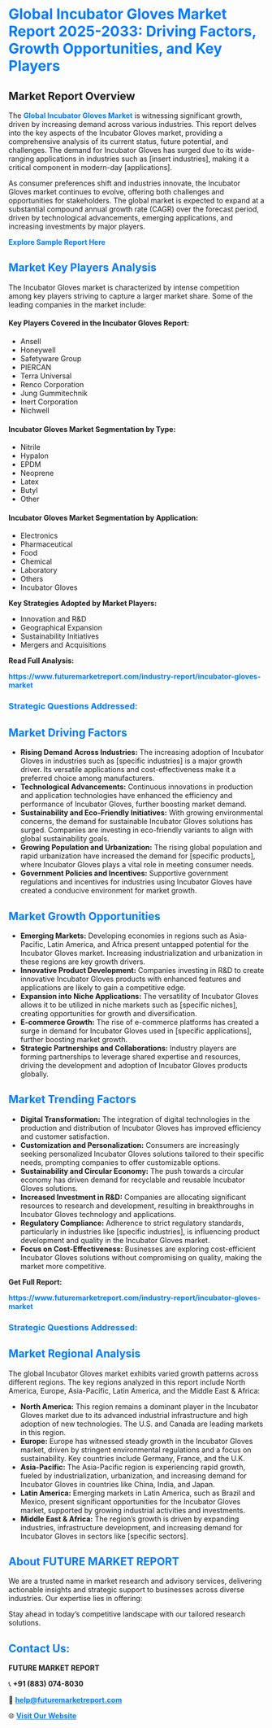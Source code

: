 <h1 style="color: #007BFF;">Global Incubator Gloves Market Report 2025-2033: Driving Factors, Growth Opportunities, and Key Players</h1>

<section id="overview">
<h2>Market Report Overview</h2>
<p>The <a href="https://www.futuremarketreport.com/industry-report/incubator-gloves-market" style="color: #007BFF; text-decoration: none;"><strong>Global Incubator Gloves Market</strong></a> is witnessing significant growth, driven by increasing demand across various industries. This report delves into the key aspects of the Incubator Gloves market, providing a comprehensive analysis of its current status, future potential, and challenges. The demand for Incubator Gloves has surged due to its wide-ranging applications in industries such as [insert industries], making it a critical component in modern-day [applications].</p>
<p>As consumer preferences shift and industries innovate, the Incubator Gloves market continues to evolve, offering both challenges and opportunities for stakeholders. The global market is expected to expand at a substantial compound annual growth rate (CAGR) over the forecast period, driven by technological advancements, emerging applications, and increasing investments by major players.</p>
</section>

<section id="overview">
<p><a href="https://www.futuremarketreport.com/request-sample/reportId=122381" style="color: #007BFF; text-decoration: none;"><strong>Explore Sample Report Here</strong></a></p>
</section>

<section id="key-players">
<h2 style="color: #007BFF;">Market Key Players Analysis</h2>
<p>The Incubator Gloves market is characterized by intense competition among key players striving to capture a larger market share. Some of the leading companies in the market include:</p>
<h4>Key Players Covered in the Incubator Gloves Report:</h4>
<ul><li>Ansell</li><li>Honeywell</li><li>Safetyware Group</li><li>PIERCAN</li><li>Terra Universal</li><li>Renco Corporation</li><li>Jung Gummitechnik</li><li>Inert Corporation</li><li>Nichwell</li></ul>
<h4>Incubator Gloves Market Segmentation by Type:</h4>
<ul><li>Nitrile</li><li>Hypalon</li><li>EPDM</li><li>Neoprene</li><li>Latex</li><li>Butyl</li><li>Other</li></ul>

<h4>Incubator Gloves Market Segmentation by Application:</h4>
<ul><li>Electronics</li><li>Pharmaceutical</li><li>Food</li><li>Chemical</li><li>Laboratory</li><li>Others</li><li>Incubator Gloves</li></ul>
<p><strong>Key Strategies Adopted by Market Players:</strong></p>
<ul>
<li>Innovation and R&D</li>
<li>Geographical Expansion</li>
<li>Sustainability Initiatives</li>
<li>Mergers and Acquisitions</li>
</ul>
</section>

<section>
<p><strong>Read Full Analysis: </strong></p><a href="https://www.futuremarketreport.com/industry-report/incubator-gloves-market" style="color: #007BFF; text-decoration: none;"><strong>https://www.futuremarketreport.com/industry-report/incubator-gloves-market</strong></a>
<h3 style="color: #007BFF;">Strategic Questions Addressed:</h3>
</section>

<section id="driving-factors">
<h2 style="color: #007BFF;">Market Driving Factors</h2>
<ul>
<li><strong>Rising Demand Across Industries:</strong> The increasing adoption of Incubator Gloves in industries such as [specific industries] is a major growth driver. Its versatile applications and cost-effectiveness make it a preferred choice among manufacturers.</li>
<li><strong>Technological Advancements:</strong> Continuous innovations in production and application technologies have enhanced the efficiency and performance of Incubator Gloves, further boosting market demand.</li>
<li><strong>Sustainability and Eco-Friendly Initiatives:</strong> With growing environmental concerns, the demand for sustainable Incubator Gloves solutions has surged. Companies are investing in eco-friendly variants to align with global sustainability goals.</li>
<li><strong>Growing Population and Urbanization:</strong> The rising global population and rapid urbanization have increased the demand for [specific products], where Incubator Gloves plays a vital role in meeting consumer needs.</li>
<li><strong>Government Policies and Incentives:</strong> Supportive government regulations and incentives for industries using Incubator Gloves have created a conducive environment for market growth.</li>
</ul>
</section>

<section id="growth-opportunities">
<h2 style="color: #007BFF;">Market Growth Opportunities</h2>
<ul>
<li><strong>Emerging Markets:</strong> Developing economies in regions such as Asia-Pacific, Latin America, and Africa present untapped potential for the Incubator Gloves market. Increasing industrialization and urbanization in these regions are key growth drivers.</li>
<li><strong>Innovative Product Development:</strong> Companies investing in R&D to create innovative Incubator Gloves products with enhanced features and applications are likely to gain a competitive edge.</li>
<li><strong>Expansion into Niche Applications:</strong> The versatility of Incubator Gloves allows it to be utilized in niche markets such as [specific niches], creating opportunities for growth and diversification.</li>
<li><strong>E-commerce Growth:</strong> The rise of e-commerce platforms has created a surge in demand for Incubator Gloves used in [specific applications], further boosting market growth.</li>
<li><strong>Strategic Partnerships and Collaborations:</strong> Industry players are forming partnerships to leverage shared expertise and resources, driving the development and adoption of Incubator Gloves products globally.</li>
</ul>
</section>

<section id="trending-factors">
<h2 style="color: #007BFF;">Market Trending Factors</h2>
<ul>
<li><strong>Digital Transformation:</strong> The integration of digital technologies in the production and distribution of Incubator Gloves has improved efficiency and customer satisfaction.</li>
<li><strong>Customization and Personalization:</strong> Consumers are increasingly seeking personalized Incubator Gloves solutions tailored to their specific needs, prompting companies to offer customizable options.</li>
<li><strong>Sustainability and Circular Economy:</strong> The push towards a circular economy has driven demand for recyclable and reusable Incubator Gloves solutions.</li>
<li><strong>Increased Investment in R&D:</strong> Companies are allocating significant resources to research and development, resulting in breakthroughs in Incubator Gloves technology and applications.</li>
<li><strong>Regulatory Compliance:</strong> Adherence to strict regulatory standards, particularly in industries like [specific industries], is influencing product development and quality in the Incubator Gloves market.</li>
<li><strong>Focus on Cost-Effectiveness:</strong> Businesses are exploring cost-efficient Incubator Gloves solutions without compromising on quality, making the market more competitive.</li>
</ul>
</section>

<section>
<p><strong>Get Full Report: </strong></p><a href="https://www.futuremarketreport.com/industry-report/incubator-gloves-market" style="color: #007BFF; text-decoration: none;"><strong>https://www.futuremarketreport.com/industry-report/incubator-gloves-market</strong></a>
<h3 style="color: #007BFF;">Strategic Questions Addressed:</h3>
</section>


<section id="regional-analysis">
<h2 style="color: #007BFF;">Market Regional Analysis</h2>
<p>The global Incubator Gloves market exhibits varied growth patterns across different regions. The key regions analyzed in this report include North America, Europe, Asia-Pacific, Latin America, and the Middle East & Africa:</p>
<ul>
<li><strong>North America:</strong> This region remains a dominant player in the Incubator Gloves market due to its advanced industrial infrastructure and high adoption of new technologies. The U.S. and Canada are leading markets in this region.</li>
<li><strong>Europe:</strong> Europe has witnessed steady growth in the Incubator Gloves market, driven by stringent environmental regulations and a focus on sustainability. Key countries include Germany, France, and the U.K.</li>
<li><strong>Asia-Pacific:</strong> The Asia-Pacific region is experiencing rapid growth, fueled by industrialization, urbanization, and increasing demand for Incubator Gloves in countries like China, India, and Japan.</li>
<li><strong>Latin America:</strong> Emerging markets in Latin America, such as Brazil and Mexico, present significant opportunities for the Incubator Gloves market, supported by growing industrial activities and investments.</li>
<li><strong>Middle East & Africa:</strong> The region’s growth is driven by expanding industries, infrastructure development, and increasing demand for Incubator Gloves in sectors like [specific sectors].</li>
</ul>
</section>

<footer>
<h2 style="color: #007BFF;">About FUTURE MARKET REPORT</h2>
<p>We are a trusted name in market research and advisory services, delivering actionable insights and strategic support to businesses across diverse industries. Our expertise lies in offering:</p>

<p>Stay ahead in today’s competitive landscape with our tailored research solutions.</p>

<h2 style="color: #007BFF;">Contact Us:</h2>
<p><strong>FUTURE MARKET REPORT</strong></p>
<p>📞 <strong>+91 (883) 074-8030</strong></p>
<p>📧 <strong><a href="mailto:help@futuremarketreport.com" style="color: #007BFF;">help@futuremarketreport.com</a></strong></p>
<p>🌐 <strong><a href="https://www.futuremarketreport.com/" style="color: #007BFF;">Visit Our Website</a></strong></p>
</footer>